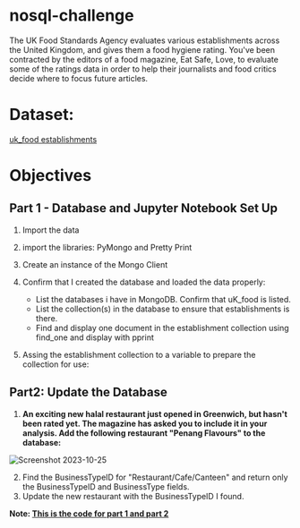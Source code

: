 # nosql-challenge

The UK Food Standards Agency evaluates various establishments across the United Kingdom, and gives them a food hygiene rating. You've been contracted by the editors of a food magazine, Eat Safe, Love, to evaluate some of the ratings data in order to help their journalists and food critics decide where to focus future articles.

# Dataset:

[uk_food establishments](https://github.com/dilqvl62/nosql-challenge/tree/main/Resources)

# Objectives

## Part 1 - Database and Jupyter Notebook Set Up

1. Import the data
2. import the libraries: PyMongo and Pretty Print
3. Create an instance of the Mongo Client
4. Confirm that I created the database and loaded the data properly:
   * List the databases i have in MongoDB. Confirm that uK_food is listed.
   * List the collection(s) in the database to ensure that establishments is there.
   * Find and display one document in the establishment collection using find_one and display with pprint

5. Assing the establishment collection to a variable to prepare the collection for use:

## Part2: Update the Database 

1. **An exciting new halal restaurant just opened in Greenwich, but hasn't been rated yet. The magazine has asked you to include it in your analysis. Add the following restaurant "Penang Flavours" to the database:**

![Screenshot 2023-10-25](https://github.com/dilqvl62/nosql-challenge/assets/107519883/002f6626-e014-477b-aac8-1e5aab2c51ba)

2. Find the BusinessTypeID for "Restaurant/Cafe/Canteen" and return only the BusinessTypeID and BusinessType fields.
3. Update the new restaurant with the BusinessTypeID I found.

**Note: [This is the code for part 1 and part 2](https://github.com/dilqvl62/nosql-challenge/blob/main/NoSQL_setup.ipynb)**



